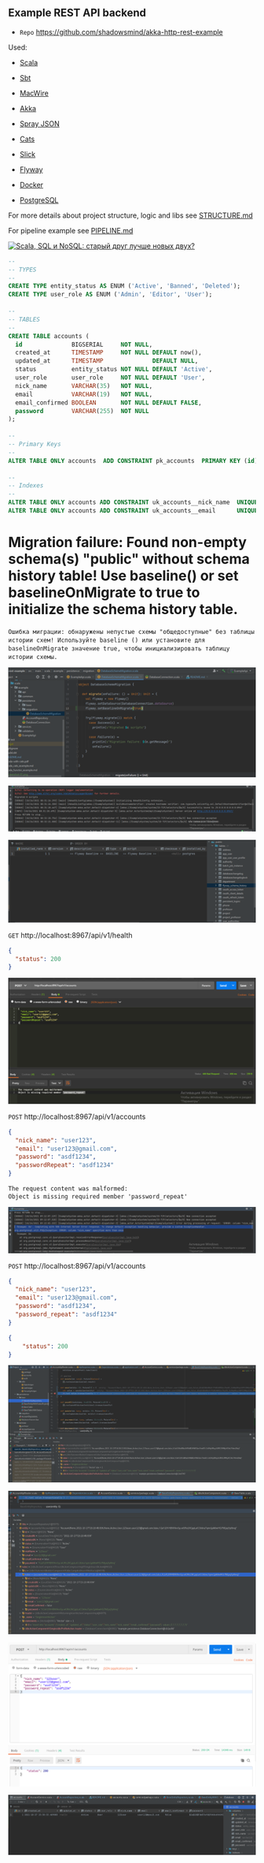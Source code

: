 ## Example REST API backend

* `Repo` https://github.com/shadowsmind/akka-http-rest-example

Used:
 * [Scala](http://scala-lang.org/)
 * [Sbt](scala-sbt.org)
 * [MacWire](https://github.com/adamw/macwire)
 * [Akka](http://akka.io/)
 * [Spray JSON](http://spray.io/)
 * [Cats](https://typelevel.org/cats/)
 * [Slick](http://slick.lightbend.com/)
 * [Flyway](https://flywaydb.org)


 * [Docker](https://www.docker.com/)
 * [PostgreSQL](https://www.postgresql.org/)
 
 
For more details about project structure, logic and libs see [STRUCTURE.md](./docs/STRUCTURE.md)

For pipeline example see [PIPELINE.md](./docs/PIPELINE.md)

[![Scala, SQL и NoSQL: старый друг лучше новых двух?](https://img.youtube.com/vi/oqI_g2xm8uw/0.jpg)](https://www.youtube.com/watch?v=oqI_g2xm8uw)

```sql
--
-- TYPES
--
CREATE TYPE entity_status AS ENUM ('Active', 'Banned', 'Deleted');
CREATE TYPE user_role AS ENUM ('Admin', 'Editor', 'User');

--
-- TABLES
--
CREATE TABLE accounts (
  id              BIGSERIAL     NOT NULL,
  created_at      TIMESTAMP     NOT NULL DEFAULT now(),
  updated_at      TIMESTAMP              DEFAULT NULL,
  status          entity_status NOT NULL DEFAULT 'Active',
  user_role       user_role     NOT NULL DEFAULT 'User',
  nick_name       VARCHAR(35)   NOT NULL,
  email           VARCHAR(19)   NOT NULL,
  email_confirmed BOOLEAN       NOT NULL DEFAULT FALSE,
  password        VARCHAR(255)  NOT NULL
);

--
-- Primary Keys
--
ALTER TABLE ONLY accounts  ADD CONSTRAINT pk_accounts  PRIMARY KEY (id);

--
-- Indexes
--
ALTER TABLE ONLY accounts ADD CONSTRAINT uk_accounts__nick_name  UNIQUE (nick_name);
ALTER TABLE ONLY accounts ADD CONSTRAINT uk_accounts__email      UNIQUE (email);
```

# Migration failure: Found non-empty schema(s) "public" without schema history table! Use baseline() or set baselineOnMigrate to true to initialize the schema history table.

`Ошибка миграции: обнаружены непустые схемы "общедоступные" без таблицы истории схем! Используйте baseline () или установите для baselineOnMigrate значение true, чтобы инициализировать таблицу истории схемы.`

![Screenshot-02](screenshot-02.png)

![Screenshot-03](screenshot-03.png)

![Screenshot-01](screenshot-01.png)

`GET` http://localhost:8967/api/v1/health
```json
{
  "status": 200
}
```

![Screenshot-04](screenshot-04.png)


`POST` http://localhost:8967/api/v1/accounts
```json
{
  "nick_name": "user123",
  "email": "user123@gmail.com",
  "password": "asdf1234",
  "passwordRepeat": "asdf1234"
}
```

```text
The request content was malformed:
Object is missing required member 'password_repeat'
```

![Screenshot-05](screenshot-05.png)


`POST` http://localhost:8967/api/v1/accounts
```json
{
  "nick_name": "user123",
  "email": "user123@gmail.com",
  "password": "asdf1234",
  "password_repeat": "asdf1234"
}
```
```json
{
    "status": 200
}
```

![Screenshot-06](screenshot-06.png)

![Screenshot-07](screenshot-07.png)

![Screenshot-08](screenshot-08.png)

![Screenshot-09](screenshot-09.png)
